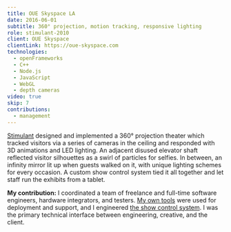 ```yaml
---
title: OUE Skyspace LA
date: 2016-06-01
subtitle: 360° projection, motion tracking, responsive lighting
role: stimulant-2010
client: OUE Skyspace
clientLink: https://oue-skyspace.com
technologies:
  - openFrameworks
  - C++
  - Node.js
  - JavaScript
  - WebGL
  - depth cameras
video: true
skip: 7
contributions:
  - management
---
```


[Stimulant](https://www.stimulant.com/work/skyspace-la-immersive-virtual-tour) designed and implemented a 360° projection theater which tracked visitors via a series of cameras in the ceiling and responded with 3D animations and LED lighting. An adjacent disused elevator shaft reflected visitor silhouettes as a swirl of particles for selfies. In between, an infinity mirror lit up when guests walked on it, with unique lighting schemes for every occasion. A custom show control system tied it all together and let staff run the exhibits from a tablet.

**My contribution:** I coordinated a team of freelance and full-time software engineers, hardware integrators, and testers. [My own tools](/projects/ampm) were used for deployment and support, and I engineered [the show control system](/projects/ringmaster). I was the primary technical interface between engineering, creative, and the client.
